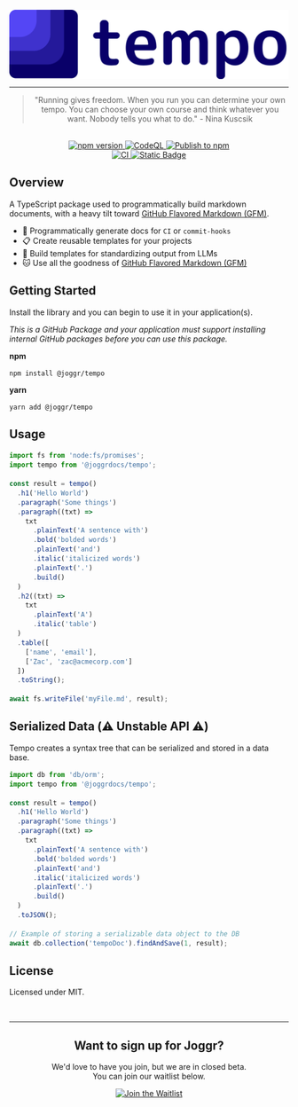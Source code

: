 <div>
    <p align="center">
        <img src="https://github.com/joggrdocs/tempo/blob/main/assets/tempo-logo.png" align="center"  />
    </p>
    <hr>
    <blockquote align="center">
        "Running gives freedom. When you run you can determine your own tempo. You can choose your own course and think whatever you want. Nobody tells you what to do." - Nina Kuscsik
    </blockquote>
</div>

<br>

<div align="center">
  <a href="https://badge.fury.io/js/@joggr%2Ftempo">
    <img src="https://badge.fury.io/js/@joggr%2Ftempo.svg" alt="npm version">
  </a>
  <a href="https://github.com/joggrdocs/tempo/actions/workflows/github-code-scanning/codeql">
    <img alt="CodeQL" src="https://github.com/joggrdocs/tempo/actions/workflows/github-code-scanning/codeql/badge.svg">
  </a>
  <a href="https://github.com/joggrdocs/tempo/actions/workflows/pkg-npm-publish.yaml">
    <img alt="Publish to npm" src="https://github.com/joggrdocs/tempo/actions/workflows/pkg-npm-publish.yaml/badge.svg">
  </a>
  <br />
  <a href="https://github.com/joggrdocs/tempo/actions/workflows/ci.yaml">
    <img alt="CI" src="https://github.com/joggrdocs/tempo/actions/workflows/ci.yaml/badge.svg">
  </a>
  <a href="https://biomejs.dev">
    <img alt="Static Badge" src="https://img.shields.io/badge/Formatted_with-Biome-60a5fa?style=flat&logo=biome">
  </a>
</div>

## Overview

A TypeScript package used to programmatically build markdown documents, with a heavy tilt toward [GitHub Flavored Markdown (GFM)](https://github.github.com/gfm/).

- 🦄 Programmatically generate docs for `CI` or `commit-hooks` 
- 📋 Create reusable templates for your projects
- 🤖 Build templates for standardizing output from LLMs
- 🐱 Use all the goodness of [GitHub Flavored Markdown (GFM)](https://github.github.com/gfm/)

## Getting Started

Install the library and you can begin to use it in your application(s).

_This is a GitHub Package and your application must support installing internal GitHub packages before you can use this package._

**npm**

```shell
npm install @joggr/tempo
```

**yarn**

```shell
yarn add @joggr/tempo
```

## Usage

```typescript
import fs from 'node:fs/promises';
import tempo from '@joggrdocs/tempo';

const result = tempo()
  .h1('Hello World')
  .paragraph('Some things')
  .paragraph((txt) => 
    txt
      .plainText('A sentence with')
      .bold('bolded words')
      .plainText('and')
      .italic('italicized words')
      .plainText('.')
      .build()
  )
  .h2((txt) => 
    txt 
      .plainText('A')
      .italic('table')
  )
  .table([
    ['name', 'email'],
    ['Zac', 'zac@acmecorp.com']
  ])
  .toString();

await fs.writeFile('myFile.md', result);
```

## Serialized Data (⚠️ Unstable API ⚠️)

Tempo creates a syntax tree that can be serialized and stored in a data base.

```typescript
import db from 'db/orm';
import tempo from '@joggrdocs/tempo';

const result = tempo()
  .h1('Hello World')
  .paragraph('Some things')
  .paragraph((txt) => 
    txt
      .plainText('A sentence with')
      .bold('bolded words')
      .plainText('and')
      .italic('italicized words')
      .plainText('.')
      .build()
  )
  .toJSON();

// Example of storing a serializable data object to the DB
await db.collection('tempoDoc').findAndSave(1, result);
```

## License

Licensed under MIT.

<br>
<hr>
<h2 align="center">
    Want to sign up for Joggr?
</h2>
<p align="center">
    We'd love to have you join, but we are in closed beta. <br> You can join our waitlist below.
</p>
<p align="center">
  <a href="https://www.joggr.io/waitlist?utm_source=github&utm_medium=org-readme&utm_campaign=static-docs">
    <img src="https://cdn.joggr.io/assets/static/badges/joggr-waitlist.svg" width="250px" alt="Join the Waitlist" />
  </a>
</p>
